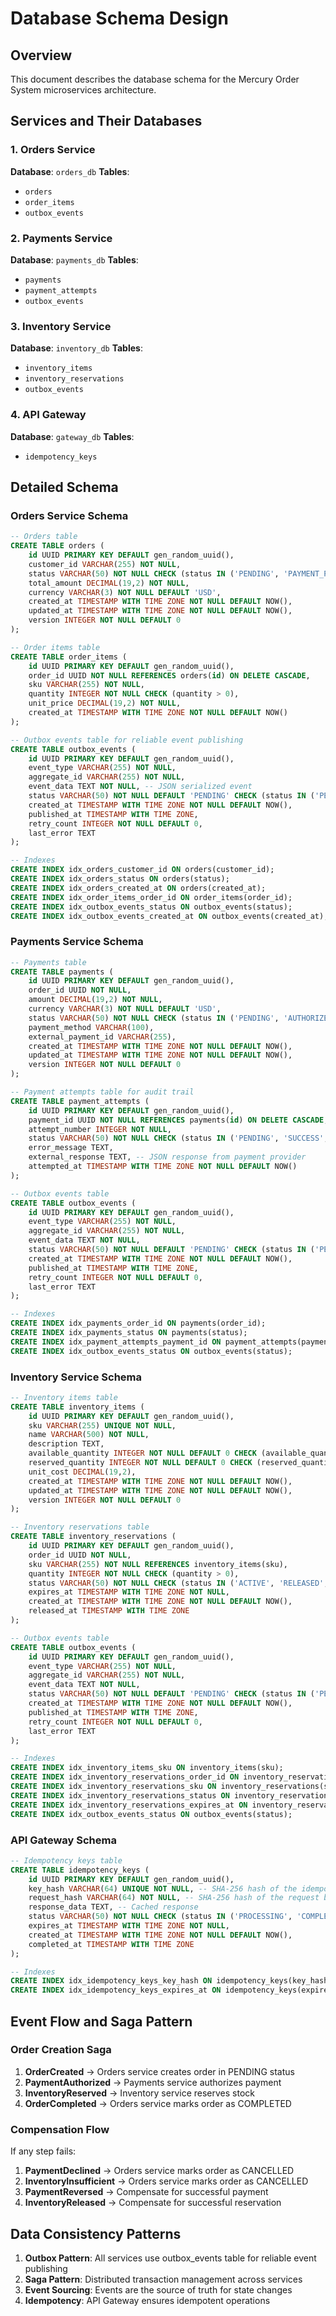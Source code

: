 # Database Schema Design

## Overview
This document describes the database schema for the Mercury Order System microservices architecture.

## Services and Their Databases

### 1. Orders Service
**Database**: `orders_db`
**Tables**: 
- `orders`
- `order_items` 
- `outbox_events`

### 2. Payments Service
**Database**: `payments_db`
**Tables**:
- `payments`
- `payment_attempts`
- `outbox_events`

### 3. Inventory Service
**Database**: `inventory_db`
**Tables**:
- `inventory_items`
- `inventory_reservations`
- `outbox_events`

### 4. API Gateway
**Database**: `gateway_db`
**Tables**:
- `idempotency_keys`

## Detailed Schema

### Orders Service Schema

```sql
-- Orders table
CREATE TABLE orders (
    id UUID PRIMARY KEY DEFAULT gen_random_uuid(),
    customer_id VARCHAR(255) NOT NULL,
    status VARCHAR(50) NOT NULL CHECK (status IN ('PENDING', 'PAYMENT_PENDING', 'INVENTORY_PENDING', 'COMPLETED', 'CANCELLED')),
    total_amount DECIMAL(19,2) NOT NULL,
    currency VARCHAR(3) NOT NULL DEFAULT 'USD',
    created_at TIMESTAMP WITH TIME ZONE NOT NULL DEFAULT NOW(),
    updated_at TIMESTAMP WITH TIME ZONE NOT NULL DEFAULT NOW(),
    version INTEGER NOT NULL DEFAULT 0
);

-- Order items table
CREATE TABLE order_items (
    id UUID PRIMARY KEY DEFAULT gen_random_uuid(),
    order_id UUID NOT NULL REFERENCES orders(id) ON DELETE CASCADE,
    sku VARCHAR(255) NOT NULL,
    quantity INTEGER NOT NULL CHECK (quantity > 0),
    unit_price DECIMAL(19,2) NOT NULL,
    created_at TIMESTAMP WITH TIME ZONE NOT NULL DEFAULT NOW()
);

-- Outbox events table for reliable event publishing
CREATE TABLE outbox_events (
    id UUID PRIMARY KEY DEFAULT gen_random_uuid(),
    event_type VARCHAR(255) NOT NULL,
    aggregate_id VARCHAR(255) NOT NULL,
    event_data TEXT NOT NULL, -- JSON serialized event
    status VARCHAR(50) NOT NULL DEFAULT 'PENDING' CHECK (status IN ('PENDING', 'PUBLISHED', 'FAILED')),
    created_at TIMESTAMP WITH TIME ZONE NOT NULL DEFAULT NOW(),
    published_at TIMESTAMP WITH TIME ZONE,
    retry_count INTEGER NOT NULL DEFAULT 0,
    last_error TEXT
);

-- Indexes
CREATE INDEX idx_orders_customer_id ON orders(customer_id);
CREATE INDEX idx_orders_status ON orders(status);
CREATE INDEX idx_orders_created_at ON orders(created_at);
CREATE INDEX idx_order_items_order_id ON order_items(order_id);
CREATE INDEX idx_outbox_events_status ON outbox_events(status);
CREATE INDEX idx_outbox_events_created_at ON outbox_events(created_at);
```

### Payments Service Schema

```sql
-- Payments table
CREATE TABLE payments (
    id UUID PRIMARY KEY DEFAULT gen_random_uuid(),
    order_id UUID NOT NULL,
    amount DECIMAL(19,2) NOT NULL,
    currency VARCHAR(3) NOT NULL DEFAULT 'USD',
    status VARCHAR(50) NOT NULL CHECK (status IN ('PENDING', 'AUTHORIZED', 'DECLINED', 'REVERSED')),
    payment_method VARCHAR(100),
    external_payment_id VARCHAR(255),
    created_at TIMESTAMP WITH TIME ZONE NOT NULL DEFAULT NOW(),
    updated_at TIMESTAMP WITH TIME ZONE NOT NULL DEFAULT NOW(),
    version INTEGER NOT NULL DEFAULT 0
);

-- Payment attempts table for audit trail
CREATE TABLE payment_attempts (
    id UUID PRIMARY KEY DEFAULT gen_random_uuid(),
    payment_id UUID NOT NULL REFERENCES payments(id) ON DELETE CASCADE,
    attempt_number INTEGER NOT NULL,
    status VARCHAR(50) NOT NULL CHECK (status IN ('PENDING', 'SUCCESS', 'FAILED')),
    error_message TEXT,
    external_response TEXT, -- JSON response from payment provider
    attempted_at TIMESTAMP WITH TIME ZONE NOT NULL DEFAULT NOW()
);

-- Outbox events table
CREATE TABLE outbox_events (
    id UUID PRIMARY KEY DEFAULT gen_random_uuid(),
    event_type VARCHAR(255) NOT NULL,
    aggregate_id VARCHAR(255) NOT NULL,
    event_data TEXT NOT NULL,
    status VARCHAR(50) NOT NULL DEFAULT 'PENDING' CHECK (status IN ('PENDING', 'PUBLISHED', 'FAILED')),
    created_at TIMESTAMP WITH TIME ZONE NOT NULL DEFAULT NOW(),
    published_at TIMESTAMP WITH TIME ZONE,
    retry_count INTEGER NOT NULL DEFAULT 0,
    last_error TEXT
);

-- Indexes
CREATE INDEX idx_payments_order_id ON payments(order_id);
CREATE INDEX idx_payments_status ON payments(status);
CREATE INDEX idx_payment_attempts_payment_id ON payment_attempts(payment_id);
CREATE INDEX idx_outbox_events_status ON outbox_events(status);
```

### Inventory Service Schema

```sql
-- Inventory items table
CREATE TABLE inventory_items (
    id UUID PRIMARY KEY DEFAULT gen_random_uuid(),
    sku VARCHAR(255) UNIQUE NOT NULL,
    name VARCHAR(500) NOT NULL,
    description TEXT,
    available_quantity INTEGER NOT NULL DEFAULT 0 CHECK (available_quantity >= 0),
    reserved_quantity INTEGER NOT NULL DEFAULT 0 CHECK (reserved_quantity >= 0),
    unit_cost DECIMAL(19,2),
    created_at TIMESTAMP WITH TIME ZONE NOT NULL DEFAULT NOW(),
    updated_at TIMESTAMP WITH TIME ZONE NOT NULL DEFAULT NOW(),
    version INTEGER NOT NULL DEFAULT 0
);

-- Inventory reservations table
CREATE TABLE inventory_reservations (
    id UUID PRIMARY KEY DEFAULT gen_random_uuid(),
    order_id UUID NOT NULL,
    sku VARCHAR(255) NOT NULL REFERENCES inventory_items(sku),
    quantity INTEGER NOT NULL CHECK (quantity > 0),
    status VARCHAR(50) NOT NULL CHECK (status IN ('ACTIVE', 'RELEASED', 'CONFIRMED')),
    expires_at TIMESTAMP WITH TIME ZONE NOT NULL,
    created_at TIMESTAMP WITH TIME ZONE NOT NULL DEFAULT NOW(),
    released_at TIMESTAMP WITH TIME ZONE
);

-- Outbox events table
CREATE TABLE outbox_events (
    id UUID PRIMARY KEY DEFAULT gen_random_uuid(),
    event_type VARCHAR(255) NOT NULL,
    aggregate_id VARCHAR(255) NOT NULL,
    event_data TEXT NOT NULL,
    status VARCHAR(50) NOT NULL DEFAULT 'PENDING' CHECK (status IN ('PENDING', 'PUBLISHED', 'FAILED')),
    created_at TIMESTAMP WITH TIME ZONE NOT NULL DEFAULT NOW(),
    published_at TIMESTAMP WITH TIME ZONE,
    retry_count INTEGER NOT NULL DEFAULT 0,
    last_error TEXT
);

-- Indexes
CREATE INDEX idx_inventory_items_sku ON inventory_items(sku);
CREATE INDEX idx_inventory_reservations_order_id ON inventory_reservations(order_id);
CREATE INDEX idx_inventory_reservations_sku ON inventory_reservations(sku);
CREATE INDEX idx_inventory_reservations_status ON inventory_reservations(status);
CREATE INDEX idx_inventory_reservations_expires_at ON inventory_reservations(expires_at);
CREATE INDEX idx_outbox_events_status ON outbox_events(status);
```

### API Gateway Schema

```sql
-- Idempotency keys table
CREATE TABLE idempotency_keys (
    id UUID PRIMARY KEY DEFAULT gen_random_uuid(),
    key_hash VARCHAR(64) UNIQUE NOT NULL, -- SHA-256 hash of the idempotency key
    request_hash VARCHAR(64) NOT NULL, -- SHA-256 hash of the request body
    response_data TEXT, -- Cached response
    status VARCHAR(50) NOT NULL CHECK (status IN ('PROCESSING', 'COMPLETED', 'FAILED')),
    expires_at TIMESTAMP WITH TIME ZONE NOT NULL,
    created_at TIMESTAMP WITH TIME ZONE NOT NULL DEFAULT NOW(),
    completed_at TIMESTAMP WITH TIME ZONE
);

-- Indexes
CREATE INDEX idx_idempotency_keys_key_hash ON idempotency_keys(key_hash);
CREATE INDEX idx_idempotency_keys_expires_at ON idempotency_keys(expires_at);
```

## Event Flow and Saga Pattern

### Order Creation Saga
1. **OrderCreated** → Orders service creates order in PENDING status
2. **PaymentAuthorized** → Payments service authorizes payment
3. **InventoryReserved** → Inventory service reserves stock
4. **OrderCompleted** → Orders service marks order as COMPLETED

### Compensation Flow
If any step fails:
1. **PaymentDeclined** → Orders service marks order as CANCELLED
2. **InventoryInsufficient** → Orders service marks order as CANCELLED
3. **PaymentReversed** → Compensate for successful payment
4. **InventoryReleased** → Compensate for successful reservation

## Data Consistency Patterns

1. **Outbox Pattern**: All services use outbox_events table for reliable event publishing
2. **Saga Pattern**: Distributed transaction management across services
3. **Event Sourcing**: Events are the source of truth for state changes
4. **Idempotency**: API Gateway ensures idempotent operations
